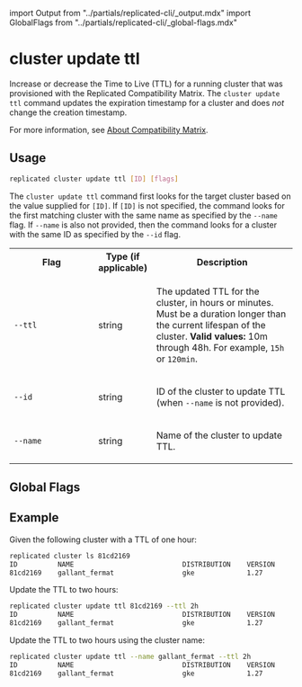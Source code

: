 import Output from "../partials/replicated-cli/_output.mdx"
import GlobalFlags from "../partials/replicated-cli/_global-flags.mdx"

# cluster update ttl

Increase or decrease the Time to Live (TTL) for a running cluster that was provisioned with the Replicated Compatibility Matrix. The `cluster update ttl` command updates the expiration timestamp for a cluster and does _not_ change the creation timestamp.

For more information, see [About Compatibility Matrix](/vendor/testing-about).

## Usage

```bash
replicated cluster update ttl [ID] [flags]
```

The `cluster update ttl` command first looks for the target cluster based on the value supplied for `[ID]`. If `[ID]` is not specified, the command looks for the first matching cluster with the same name as specified by the `--name` flag. If `--name` is also not provided, then the command looks for a cluster with the same ID as specified by the `--id` flag.

<table>
  <tr>
    <th width="30%">Flag</th>
    <th width="20%">Type (if applicable)</th>
    <th width="50%">Description</th>
  </tr>
  <Output/>
  <tr>
    <td><code>--ttl</code></td>
    <td>string</td>
    <td>
    <p>The updated TTL for the cluster, in hours or minutes. Must be a duration longer than the current lifespan of the cluster. <strong>Valid values:</strong> 10m through 48h. For example, <code>15h</code> or <code>120min</code>.</p>
    </td>
  </tr>
  <tr>
   <td><code>--id</code></td>
   <td>string</td>
   <td>
   <p>ID of the cluster to update TTL (when <code>--name</code> is not provided).</p>
   </td>
  </tr>
   <tr>
   <td><code>--name</code></td>
   <td>string</td>
   <td>
   <p>Name of the cluster to update TTL.</p>
   </td>
  </tr>
</table>

## Global Flags

<GlobalFlags/>

## Example

Given the following cluster with a TTL of one hour:

```bash
replicated cluster ls 81cd2169
ID          NAME                           DISTRIBUTION    VERSION       STATUS          CREATED                          EXPIRES                          TAGS
81cd2169    gallant_fermat                 gke             1.27          running         2023-12-15 19:16:56 +0000 UTC    2023-12-15 20:21:35 +0000 UTC
```

Update the TTL to two hours:

```bash
replicated cluster update ttl 81cd2169 --ttl 2h
ID          NAME                           DISTRIBUTION    VERSION       STATUS          CREATED                          EXPIRES                          TAGS
81cd2169    gallant_fermat                 gke             1.27          running         2023-12-15 19:16:56 +0000 UTC    2023-12-15 21:21:35 +0000 UTC
```

Update the TTL to two hours using the cluster name:

```bash
replicated cluster update ttl --name gallant_fermat --ttl 2h
ID          NAME                           DISTRIBUTION    VERSION       STATUS          CREATED                          EXPIRES                          TAGS
81cd2169    gallant_fermat                 gke             1.27          running         2023-12-15 19:16:56 +0000 UTC    2023-12-15 21:21:35 +0000 UTC
```